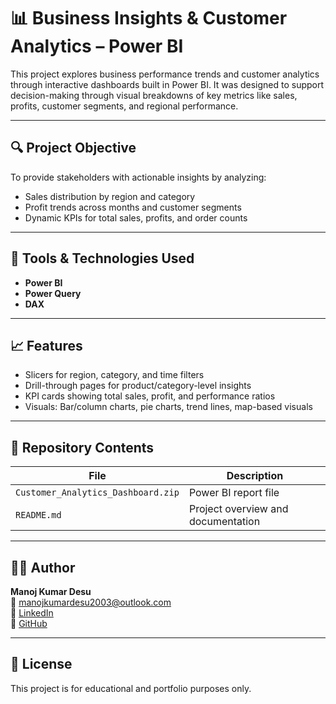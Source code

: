 # 📊 Business Insights & Customer Analytics – Power BI

This project explores business performance trends and customer analytics through interactive dashboards built in Power BI. It was designed to support decision-making through visual breakdowns of key metrics like sales, profits, customer segments, and regional performance.

---

## 🔍 Project Objective

To provide stakeholders with actionable insights by analyzing:
- Sales distribution by region and category
- Profit trends across months and customer segments
- Dynamic KPIs for total sales, profits, and order counts

---

## 🧰 Tools & Technologies Used

- **Power BI**
- **Power Query**
- **DAX**

---

## 📈 Features

- Slicers for region, category, and time filters
- Drill-through pages for product/category-level insights
- KPI cards showing total sales, profit, and performance ratios
- Visuals: Bar/column charts, pie charts, trend lines, map-based visuals

---

## 📂 Repository Contents

| File | Description |
|------|-------------|
| `Customer_Analytics_Dashboard.zip` | Power BI report file |
| `README.md` | Project overview and documentation |

---

## 👨‍💼 Author

**Manoj Kumar Desu**  
📧 manojkumardesu2003@outlook.com  
🔗 [LinkedIn](https://linkedin.com/in/manoj-kumar-desu)  
🔗 [GitHub](https://github.com/manojkumar229)

---

## 📝 License

This project is for educational and portfolio purposes only.
